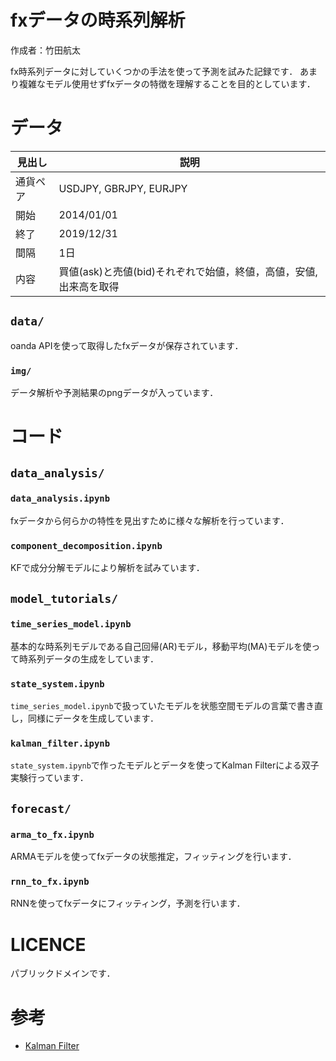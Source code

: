 # fxデータの時系列解析
作成者：竹田航太

fx時系列データに対していくつかの手法を使って予測を試みた記録です．
あまり複雑なモデル使用せずfxデータの特徴を理解することを目的としています．

# データ
|見出し|説明|
|---|---|
|通貨ペア| USDJPY, GBRJPY, EURJPY|
|開始| 2014/01/01|
|終了| 2019/12/31|
|間隔 | 1日|
|内容|買値(ask)と売値(bid)それぞれで始値，終値，高値，安値,出来高を取得|

## `data/`
oanda APIを使って取得したfxデータが保存されています．
### `img/`
データ解析や予測結果のpngデータが入っています．

# コード
## `data_analysis/`
### `data_analysis.ipynb`
fxデータから何らかの特性を見出すために様々な解析を行っています．

### `component_decomposition.ipynb`
KFで成分分解モデルにより解析を試みています．

## `model_tutorials/`
### `time_series_model.ipynb`
基本的な時系列モデルである自己回帰(AR)モデル，移動平均(MA)モデルを使って時系列データの生成をしています．

### `state_system.ipynb`
`time_series_model.ipynb`で扱っていたモデルを状態空間モデルの言葉で書き直し，同様にデータを生成しています．

### `kalman_filter.ipynb`
`state_system.ipynb`で作ったモデルとデータを使ってKalman Filterによる双子実験行っています．

## `forecast/`
### `arma_to_fx.ipynb`
ARMAモデルを使ってfxデータの状態推定，フィッティングを行います．

### `rnn_to_fx.ipynb`
RNNを使ってfxデータにフィッティング，予測を行います．

# LICENCE
パブリックドメインです．

# 参考
- [Kalman Filter](https://github.com/KotaTakeda/rccs_online_school)
